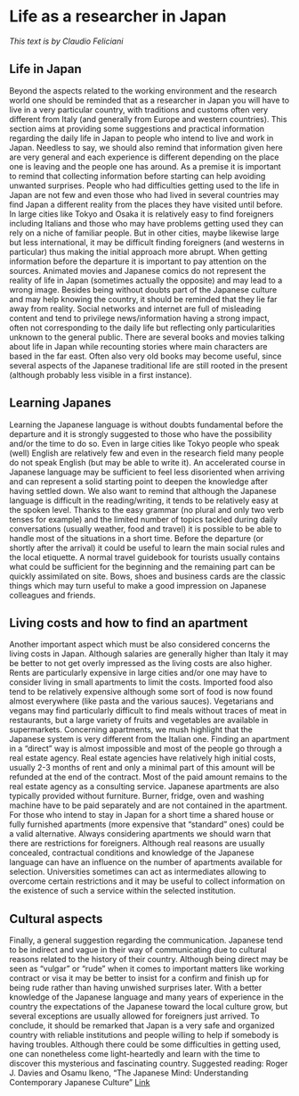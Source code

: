 # Life as a researcher in Japan


*This text is by Claudio Feliciani*


## Life in Japan
Beyond the aspects related to the working environment and the research world one should be reminded that as a researcher in Japan you will have to live in a very particular country, with traditions and customs often very different from Italy (and generally from Europe and western countries).
This section aims at providing some suggestions and practical information regarding the daily life in Japan to people who intend to live and work in Japan. Needless to say, we should also remind that information given here are very general and each experience is different depending on the place one is leaving and the people one has around.
As a premise it is important to remind that collecting information before starting can help avoiding unwanted surprises. People who had difficulties getting used to the life in Japan are not few and even those who had lived in several countries may find Japan a different reality from the places they have visited until before. In large cities like Tokyo and Osaka it is relatively easy to find foreigners including Italians and those who may have problems getting used they can rely on a niche of familiar people. But in other cities, maybe likewise large but less international, it may be difficult finding foreigners (and westerns in particular) thus making the initial approach more abrupt. 
When getting information before the departure it is important to pay attention on the sources. Animated movies and Japanese comics do not represent the reality of life in Japan (sometimes actually the opposite) and may lead to a wrong image. Besides being without doubts part of the Japanese culture and may help knowing the country, it should be reminded that they lie far away from reality. Social networks and internet are full of misleading content and tend to privilege news/information having a strong impact, often not corresponding to the daily life but reflecting only particularities unknown to the general public. 
There are several books and movies talking about life in Japan while recounting stories where main characters are based in the far east. Often also very old books may become useful, since several aspects of the Japanese traditional life are still rooted in the present (although probably less visible in a first instance).


## Learning Japanes
Learning the Japanese language is without doubts fundamental before the departure and it is strongly suggested to those who have the possibility and/or the time to do so. Even in large cities like Tokyo people who speak (well) English are relatively few and even in the research field many people do not speak English (but may be able to write it). An accelerated course in Japanese language may be sufficient to feel less disoriented when arriving and can represent a solid starting point to deepen the knowledge after having settled down.
We also want to remind that although the Japanese language is difficult in the reading/writing, it tends to be relatively easy at the spoken level. Thanks to the easy grammar (no plural and only two verb tenses for example) and the limited number of topics tackled during daily conversations (usually weather, food and travel) it is possible to be able to handle most of the situations in a short time. 
Before the departure (or shortly after the arrival) it could be useful to learn the main social rules and the local etiquette. A normal travel guidebook for tourists usually contains what could be sufficient for the beginning and the remaining part can be quickly assimilated on site. Bows, shoes and business cards are the classic things which may turn useful to make a good impression on Japanese colleagues and friends.



## Living costs and how to find an apartment
Another important aspect which must be also considered concerns the living costs in Japan. Although salaries are generally higher than Italy it may be better to not get overly impressed as the living costs are also higher. Rents are particularly expensive in large cities and/or one may have to consider living in small apartments to limit the costs. Imported food also tend to be relatively expensive although some sort of food is now found almost everywhere (like pasta and the various sauces). Vegetarians and vegans may find particularly difficult to find meals without traces of meat in restaurants, but a large variety of fruits and vegetables are available in supermarkets.
Concerning apartments, we mush highlight that the Japanese system is very different from the Italian one. Finding an apartment in a “direct” way is almost impossible and most of the people go through a real estate agency. Real estate agencies have relatively high initial costs, usually 2-3 months of rent and only a minimal part of this amount will be refunded at the end of the contract. Most of the paid amount remains to the real estate agency as a consulting service. Japanese apartments are also typically provided without furniture. Burner, fridge, oven and washing machine have to be paid separately and are not contained in the apartment. For those who intend to stay in Japan for a short time a shared house or fully furnished apartments (more expensive that “standard” ones) could be a valid alternative. Always considering apartments we should warn that there are restrictions for foreigners. Although real reasons are usually concealed, contractual conditions and knowledge of the Japanese language can have an influence on the number of apartments available for selection. Universities sometimes can act as intermediates allowing to overcome certain restrictions and it may be useful to collect information on the existence of such a service within the selected institution.


## Cultural aspects
Finally, a general suggestion regarding the communication. Japanese tend to be indirect and vague in their way of communicating due to cultural reasons related to the history of their country. Although being direct may be seen as “vulgar” or “rude” when it comes to important matters like working contract or visa it may be better to insist for a confirm and finish up for being rude rather than having unwished surprises later. With a better knowledge of the Japanese language and many years of experience in the country the expectations of the Japanese toward the local culture grow, but several exceptions are usually allowed for foreigners just arrived.
To conclude, it should be remarked that Japan is a very safe and organized country with reliable institutions and people willing to help if somebody is having troubles. Although there could be some difficulties in getting used, one can nonetheless come light-heartedly and learn with the time to discover this mysterious and fascinating country.
Suggested reading: Roger J. Davies and Osamu Ikeno, “The Japanese Mind: Understanding Contemporary Japanese Culture” [Link](https://www.amazon.com/Japanese-Mind-Understanding-Contemporary-Culture/dp/0804832951)

